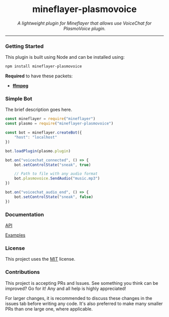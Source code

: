 <h1 align="center">mineflayer-plasmovoice</h1>
<p align="center"><i>A lightweight plugin for Mineflayer that allows use VoiceChat for PlasmoVoice plugin.</i></p>

---

### Getting Started

This plugin is built using Node and can be installed using:
```bash
npm install mineflayer-plasmovoice
```

**Required** to have these packets:

* [**ffmpeg**](https://ffmpeg.org/)

### Simple Bot

The brief description goes here.

```js
const mineflayer = require("mineflayer")
const plasmo = require("mineflayer-plasmovoice")

const bot = mineflayer.createBot({
    "host": "localhost"
})

bot.loadPlugin(plasmo.plugin)

bot.on("voicechat_connected", () => {
    bot.setControlState("sneak", true)

    // Path to file with any audio format
    bot.plasmovoice.SendAudio("music.mp3")
})

bot.on("voicechat_audio_end", () => {
    bot.setControlState("sneak", false)
})
```

### Documentation

[API](https://github.com/Maks-gaming/mineflayer-plasmovoice/blob/master/docs/api.md)

[Examples](https://github.com/Maks-gaming/mineflayer-plasmovoice/tree/master/examples)

### License

This project uses the [MIT](https://github.com/Maks-gaming/mineflayer-plasmovoice/blob/master/LICENSE) license.

### Contributions

This project is accepting PRs and Issues. See something you think can be improved? Go for it! Any and all help is highly appreciated!

For larger changes, it is recommended to discuss these changes in the issues tab before writing any code. It's also preferred to make many smaller PRs than one large one, where applicable.
